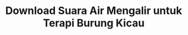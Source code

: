 ---
layout: post
title: "Download Suara Air Mengalir untuk Terapi Burung Kicau"
categories: [Suara Burung]
---